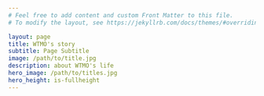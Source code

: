 ```yaml
---
# Feel free to add content and custom Front Matter to this file.
# To modify the layout, see https://jekyllrb.com/docs/themes/#overriding-theme-defaults

layout: page
title: WTMO's story
subtitle: Page Subtitle
image: /path/to/title.jpg
description: about WTMO's life
hero_image: /path/to/titles.jpg
hero_height: is-fullheight
---
```

